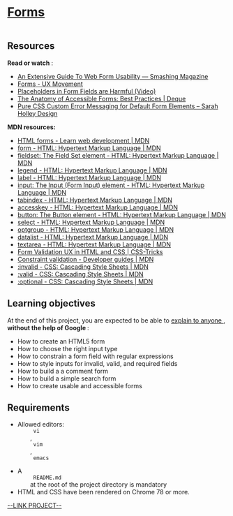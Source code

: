 # [Forms](https://intranet.hbtn.io/projects/599)

<html>
<div class="panel panel-default" id="project-description">
 <div class="panel-body">
  <p>
   <img alt="" loading="lazy" src="https://s3.eu-west-3.amazonaws.com/hbtn.intranet/uploads/medias/2019/12/abbff2217b3cc83e050d.jpeg?X-Amz-Algorithm=AWS4-HMAC-SHA256&amp;X-Amz-Credential=AKIA4MYA5JM5DUTZGMZG%2F20221214%2Feu-west-3%2Fs3%2Faws4_request&amp;X-Amz-Date=20221214T172232Z&amp;X-Amz-Expires=86400&amp;X-Amz-SignedHeaders=host&amp;X-Amz-Signature=621e369780fd493b90453e7d5b22910bcd1ef3aadfcf64e754dbb9926c19f466" style=""/>
  </p>
  <h2>
   Resources
  </h2>
  <p>
   <strong>
    Read or watch
   </strong>
   :
  </p>
  <ul>
   <li>
    <a href="https://www.smashingmagazine.com/2011/11/extensive-guide-web-form-usability/" target="_blank" title="An Extensive Guide To Web Form Usability — Smashing Magazine">
     An Extensive Guide To Web Form Usability — Smashing Magazine
    </a>
   </li>
   <li>
    <a href="https://uxmovement.com/category/forms/" target="_blank" title="Forms - UX Movement">
     Forms - UX Movement
    </a>
   </li>
   <li>
    <a href="https://www.nngroup.com/videos/placeholders-form-fields/" target="_blank" title="Placeholders in Form Fields are Harmful (Video)">
     Placeholders in Form Fields are Harmful (Video)
    </a>
   </li>
   <li>
    <a href="https://www.deque.com/blog/anatomy-of-accessible-forms-best-practices/" target="_blank" title="The Anatomy of Accessible Forms: Best Practices | Deque">
     The Anatomy of Accessible Forms: Best Practices | Deque
    </a>
   </li>
   <li>
    <a href="https://sarahholleydesign.com/pure-css-custom-error-messaging-for-default-form-elements/" target="_blank" title="Pure CSS Custom Error Messaging for Default Form Elements – Sarah Holley Design">
     Pure CSS Custom Error Messaging for Default Form Elements – Sarah Holley Design
    </a>
   </li>
  </ul>
  <p>
   <strong>
    MDN resources:
   </strong>
  </p>
  <ul>
   <li>
    <a href="https://developer.mozilla.org/en-US/docs/Learn/Forms" target="_blank" title="HTML forms - Learn web development | MDN">
     HTML forms - Learn web development | MDN
    </a>
   </li>
   <li>
    <a href="https://developer.mozilla.org/en-US/docs/Web/HTML/Element/form" target="_blank" title="form - HTML: Hypertext Markup Language | MDN">
     form - HTML: Hypertext Markup Language | MDN
    </a>
   </li>
   <li>
    <a href="https://developer.mozilla.org/en-US/docs/Web/HTML/Element/fieldset" target="_blank" title="fieldset: The Field Set element - HTML: Hypertext Markup Language | MDN">
     fieldset: The Field Set element - HTML: Hypertext Markup Language | MDN
    </a>
   </li>
   <li>
    <a href="https://developer.mozilla.org/en-US/docs/Web/HTML/Element/legend" target="_blank" title="legend - HTML: Hypertext Markup Language | MDN">
     legend - HTML: Hypertext Markup Language | MDN
    </a>
   </li>
   <li>
    <a href="https://developer.mozilla.org/en-US/docs/Web/HTML/Element/label" target="_blank" title="label - HTML: Hypertext Markup Language | MDN">
     label - HTML: Hypertext Markup Language | MDN
    </a>
   </li>
   <li>
    <a href="https://developer.mozilla.org/en-US/docs/Web/HTML/Element/input" target="_blank" title="input: The Input (Form Input) element - HTML: Hypertext Markup Language | MDN">
     input: The Input (Form Input) element - HTML: Hypertext Markup Language | MDN
    </a>
   </li>
   <li>
    <a href="https://developer.mozilla.org/en-US/docs/Web/HTML/Global_attributes/tabindex" target="_blank" title="tabindex - HTML: Hypertext Markup Language | MDN">
     tabindex - HTML: Hypertext Markup Language | MDN
    </a>
   </li>
   <li>
    <a href="https://developer.mozilla.org/en-US/docs/Web/HTML/Global_attributes/accesskey" target="_blank" title="accesskey - HTML: Hypertext Markup Language | MDN">
     accesskey - HTML: Hypertext Markup Language | MDN
    </a>
   </li>
   <li>
    <a href="https://developer.mozilla.org/en-US/docs/Web/HTML/Element/button" target="_blank" title="button: The Button element - HTML: Hypertext Markup Language | MDN">
     button: The Button element - HTML: Hypertext Markup Language | MDN
    </a>
   </li>
   <li>
    <a href="https://developer.mozilla.org/en-US/docs/Web/HTML/Element/select" target="_blank" title="select - HTML: Hypertext Markup Language | MDN">
     select - HTML: Hypertext Markup Language | MDN
    </a>
   </li>
   <li>
    <a href="https://developer.mozilla.org/en-US/docs/Web/HTML/Element/optgroup" target="_blank" title="optgroup - HTML: Hypertext Markup Language | MDN">
     optgroup - HTML: Hypertext Markup Language | MDN
    </a>
   </li>
   <li>
    <a href="https://developer.mozilla.org/en-US/docs/Web/HTML/Element/datalist" target="_blank" title="datalist - HTML: Hypertext Markup Language | MDN">
     datalist - HTML: Hypertext Markup Language | MDN
    </a>
   </li>
   <li>
    <a href="https://developer.mozilla.org/en-US/docs/Web/HTML/Element/textarea" target="_blank" title="textarea - HTML: Hypertext Markup Language | MDN">
     textarea - HTML: Hypertext Markup Language | MDN
    </a>
   </li>
   <li>
    <a href="https://css-tricks.com/form-validation-ux-html-css/" target="_blank" title="Form Validation UX in HTML and CSS | CSS-Tricks">
     Form Validation UX in HTML and CSS | CSS-Tricks
    </a>
   </li>
   <li>
    <a href="https://developer.mozilla.org/en-US/docs/Web/HTML/Constraint_validation" target="_blank" title="Constraint validation - Developer guides | MDN">
     Constraint validation - Developer guides | MDN
    </a>
   </li>
   <li>
    <a href="https://developer.mozilla.org/en-US/docs/Web/CSS/:invalid" target="_blank" title=":invalid - CSS: Cascading Style Sheets | MDN">
     :invalid - CSS: Cascading Style Sheets | MDN
    </a>
   </li>
   <li>
    <a href="https://developer.mozilla.org/en-US/docs/Web/CSS/:valid" target="_blank" title=":valid - CSS: Cascading Style Sheets | MDN">
     :valid - CSS: Cascading Style Sheets | MDN
    </a>
   </li>
   <li>
    <a href="https://developer.mozilla.org/en-US/docs/Web/CSS/:optional" target="_blank" title=":optional - CSS: Cascading Style Sheets | MDN">
     :optional - CSS: Cascading Style Sheets | MDN
    </a>
   </li>
  </ul>
  <h2>
   Learning objectives
  </h2>
  <p>
   At the end of this project, you are expected to be able to
   <a href="https://fs.blog/feynman-learning-technique/" target="_blank" title="explain to anyone">
    explain to anyone
   </a>
   ,
   <strong>
    without the help of Google
   </strong>
   :
  </p>
  <ul>
   <li>
    How to create an HTML5 form
   </li>
   <li>
    How to choose the right input type
   </li>
   <li>
    How to constrain a form field with regular expressions
   </li>
   <li>
    How to style inputs for invalid, valid, and required fields
   </li>
   <li>
    How to build a a comment form
   </li>
   <li>
    How to build a simple search form
   </li>
   <li>
    How to create usable and accessible forms
   </li>
  </ul>
  <h2>
   Requirements
  </h2>
  <ul>
   <li>
    Allowed editors:
    <code>
     vi
    </code>
    ,
    <code>
     vim
    </code>
    ,
    <code>
     emacs
    </code>
   </li>
   <li>
    A
    <code>
     README.md
    </code>
    at the root of the project directory is mandatory
   </li>
   <li>
    HTML and CSS have been rendered on Chrome 78 or more.
   </li>
  </ul>
 </div>
</div>

[--LINK PROJECT--](https://intranet.hbtn.io/projects/599)
</html>